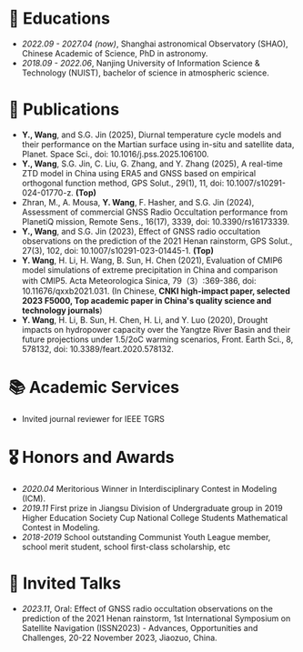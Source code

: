 # 📖 Educations
- *2022.09 - 2027.04 (now)*, Shanghai astronomical Observatory (SHAO), Chinese Academic of Science, PhD in astronomy.
- *2018.09 - 2022.06*, Nanjing University of Information Science & Technology (NUIST), bachelor of science in atmospheric science. 

# 📝 Publications 

- **Y., Wang**, and S.G. Jin (2025), Diurnal temperature cycle models and their performance on the Martian surface using in-situ and satellite data, Planet. Space Sci., doi: 10.1016/j.pss.2025.106100.
- **Y., Wang**, S.G. Jin, C. Liu, G. Zhang, and Y. Zhang (2025), A real-time ZTD model in China using ERA5 and GNSS based on empirical orthogonal function method, GPS Solut., 29(1), 11, doi: 10.1007/s10291-024-01770-z. **(Top)**
- Zhran, M., A. Mousa, **Y. Wang**, F. Hasher, and S.G. Jin (2024), Assessment of commercial GNSS Radio Occultation performance from PlanetiQ mission, Remote Sens., 16(17), 3339, doi: 10.3390/rs16173339.
- **Y., Wang**, and S.G. Jin (2023), Effect of GNSS radio occultation observations on the prediction of the 2021 Henan rainstorm, GPS Solut., 27(3), 102, doi: 10.1007/s10291-023-01445-1. **(Top)**
- **Y. Wang**, H. Li, H. Wang, B. Sun, H. Chen (2021), Evaluation of CMIP6 model simulations of extreme precipitation in China and comparison with CMIP5. Acta Meteorologica Sinica, 79（3）:369-386, doi: 10.11676/qxxb2021.031. (In Chinese, **CNKI high-impact paper, selected 2023 F5000, Top academic paper in China's quality science and technology journals**)
- **Y. Wang**, H. Li, B. Sun, H. Chen, H. Li, and Y. Luo (2020), Drought impacts on hydropower capacity over the Yangtze River Basin and their future projections under 1.5/2oC warming scenarios, Front. Earth Sci., 8, 578132, doi: 10.3389/feart.2020.578132.

# 📚 Academic Services

- Invited journal reviewer for IEEE TGRS

# 🎖 Honors and Awards
- *2020.04* Meritorious Winner in Interdisciplinary Contest in Modeling (ICM). 
- *2019.11* First prize in Jiangsu Division of Undergraduate group in 2019 Higher Education Society Cup National College Students Mathematical Contest in Modeling.
- *2018-2019* School outstanding Communist Youth League member, school merit student, school first-class scholarship, etc  

# 💬 Invited Talks
- *2023.11*, Oral: Effect of GNSS radio occultation observations on the prediction of the 2021 Henan rainstorm, 1st International Symposium on Satellite Navigation (ISSN2023) - Advances, Opportunities and Challenges, 20-22 November 2023, Jiaozuo, China.